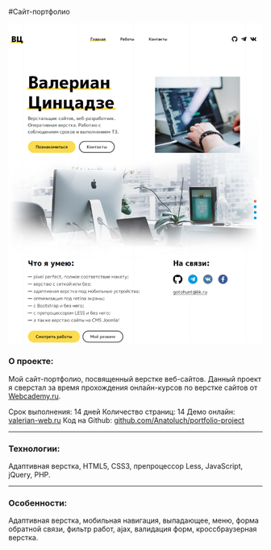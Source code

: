#Сайт-портфолио

[![Скриншот проекта](./img/projects/project-portfolio-site.jpg)](https://valerian-web.ru)

### О проекте:

Мой сайт-портфолио, посвященный верстке веб-сайтов. Данный проект я сверстал за время прохождения онлайн-курсов по верстке сайтов от [Webcademy.ru](https://webcademy.ru/).

Срок выполнения: 14 дней
Количество страниц: 14
Демо онлайн: [valerian-web.ru](https://valerian-web.ru)
Код на Github: [github.com/Anatoluch/portfolio-project](https://github.com/Anatoluch/portfolio-project)

---

### Технологии:

Адаптивная верстка, HTML5, CSS3, препроцессор Less, JavaScript, jQuery, PHP.

---

### Особенности:

Адаптивная верстка, мобильная навигация, выпадающее, меню, форма обратной связи, фильтр работ, ajax, валидация форм, кроссбраузерная верстка.
